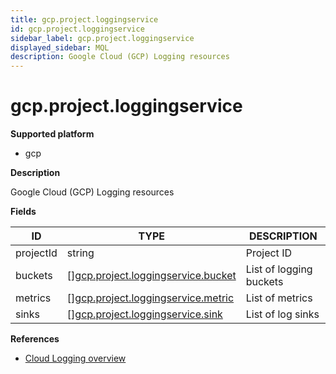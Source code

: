 ```yaml
---
title: gcp.project.loggingservice
id: gcp.project.loggingservice
sidebar_label: gcp.project.loggingservice
displayed_sidebar: MQL
description: Google Cloud (GCP) Logging resources
---
```


# gcp.project.loggingservice

**Supported platform**

- gcp

**Description**

Google Cloud (GCP) Logging resources

**Fields**

| ID        | TYPE                                                                                | DESCRIPTION             |
| --------- | ----------------------------------------------------------------------------------- | ----------------------- |
| projectId | string                                                                              | Project ID              |
| buckets   | &#91;&#93;[gcp.project.loggingservice.bucket](gcp.project.loggingservice.bucket.md) | List of logging buckets |
| metrics   | &#91;&#93;[gcp.project.loggingservice.metric](gcp.project.loggingservice.metric.md) | List of metrics         |
| sinks     | &#91;&#93;[gcp.project.loggingservice.sink](gcp.project.loggingservice.sink.md)     | List of log sinks       |

**References**

- [Cloud Logging overview](https://cloud.google.com/logging/docs/overview)
